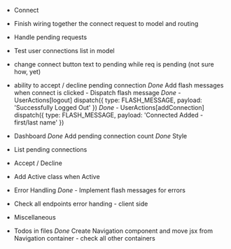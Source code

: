 * Connect
* Finish wiring together the connect request to model and routing
* Handle pending requests
* Test user connections list in model
* change connect button text to pending while req is pending (not sure how, yet)
* ability to accept / decline pending connection
*Done* Add flash messages when connect is clicked - Dispatch flash message
*Done*	- UserActions[logout]	dispatch({ type: FLASH_MESSAGE, payload: 'Successfully Logged Out' })
*Done*	- UserActions[addConnection] dispatch({ type: FLASH_MESSAGE, payload: 'Connected Added - first/last name' })

* Dashboard
*Done* Add pending connection count
*Done* Style 
* List pending connections
* Accept / Decline
* Add Active class when Active

* Error Handling
*Done* - Implement flash messages for errors
* Check all endpoints error handing - client side

* Miscellaneous
* Todos in files
*Done* Create Navigation component and move jsx from Navigation container - check all other containers